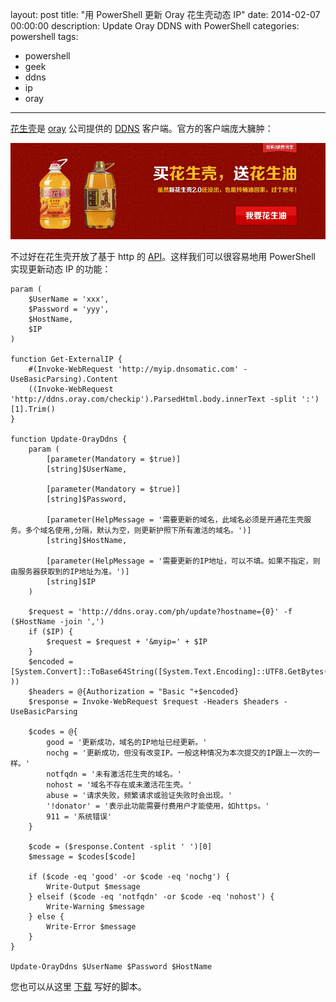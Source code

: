 ﻿layout: post
title: "用 PowerShell 更新 Oray 花生壳动态 IP"
date: 2014-02-07 00:00:00
description: Update Oray DDNS with PowerShell
categories: powershell
tags:
- powershell
- geek
- ddns
- ip
- oray
---
[花生壳][花生壳]是 [oray][oray] 公司提供的 [DDNS][DDNS] 客户端。官方的客户端庞大臃肿：

![](/img/2014-02-07-update-oray-ddns-001.jpg)

不过好在花生壳开放了基于 http 的 [API]。这样我们可以很容易地用 PowerShell 实现更新动态 IP 的功能：

	param (
	    $UserName = 'xxx',
	    $Password = 'yyy',
	    $HostName,
	    $IP
	)
	
	function Get-ExternalIP {
	    #(Invoke-WebRequest 'http://myip.dnsomatic.com' -UseBasicParsing).Content
	    ((Invoke-WebRequest 'http://ddns.oray.com/checkip').ParsedHtml.body.innerText -split ':')[1].Trim()
	}
	
	function Update-OrayDdns {
	    param (
	        [parameter(Mandatory = $true)]
	        [string]$UserName,
	
	        [parameter(Mandatory = $true)]
	        [string]$Password,
	        
	        [parameter(HelpMessage = '需要更新的域名，此域名必须是开通花生壳服务。多个域名使用,分隔，默认为空，则更新护照下所有激活的域名。')]
	        [string]$HostName,
	
	        [parameter(HelpMessage = '需要更新的IP地址，可以不填。如果不指定，则由服务器获取到的IP地址为准。')]
	        [string]$IP
	    )
	
	    $request = 'http://ddns.oray.com/ph/update?hostname={0}' -f ($HostName -join ',')
	    if ($IP) {
	        $request = $request + '&myip=' + $IP
	    }
	    $encoded =  [System.Convert]::ToBase64String([System.Text.Encoding]::UTF8.GetBytes($UserName+":"+$Password ))  
	    $headers = @{Authorization = "Basic "+$encoded}  
	    $response = Invoke-WebRequest $request -Headers $headers -UseBasicParsing
	
	    $codes = @{
	        good = '更新成功，域名的IP地址已经更新。'
	        nochg = '更新成功，但没有改变IP。一般这种情况为本次提交的IP跟上一次的一样。'
	        notfqdn = '未有激活花生壳的域名。'
	        nohost = '域名不存在或未激活花生壳。'
	        abuse = '请求失败，频繁请求或验证失败时会出现。'
	        '!donator' = '表示此功能需要付费用户才能使用，如https。'
	        911 = '系统错误'
	    }
	
	    $code = ($response.Content -split ' ')[0]
	    $message = $codes[$code]
	    
	    if ($code -eq 'good' -or $code -eq 'nochg') {
	        Write-Output $message
	    } elseif ($code -eq 'notfqdn' -or $code -eq 'nohost') {
	        Write-Warning $message
	    } else {
	        Write-Error $message
	    }
	}
	
	Update-OrayDdns $UserName $Password $HostName

[花生壳]: http://hsk.oray.com/
[oray]: http://www.oray.com/
[DDNS]: http://baike.baidu.com/link?url=Gx6l-OhNyttNMCeDpf4q-ntOP9p6g1Pcbzqj1IwmBra77c-HEVBTiiAVVR3Orl60
[API]: http://open.oray.com/wiki/doku.php?id=%E6%96%87%E6%A1%A3:%E8%8A%B1%E7%94%9F%E5%A3%B3:http%E5%8D%8F%E8%AE%AE%E8%AF%B4%E6%98%8E (花生壳http协议说明)

您也可以从这里 [下载](/assets/download/Update-OrayDdns.ps1) 写好的脚本。
